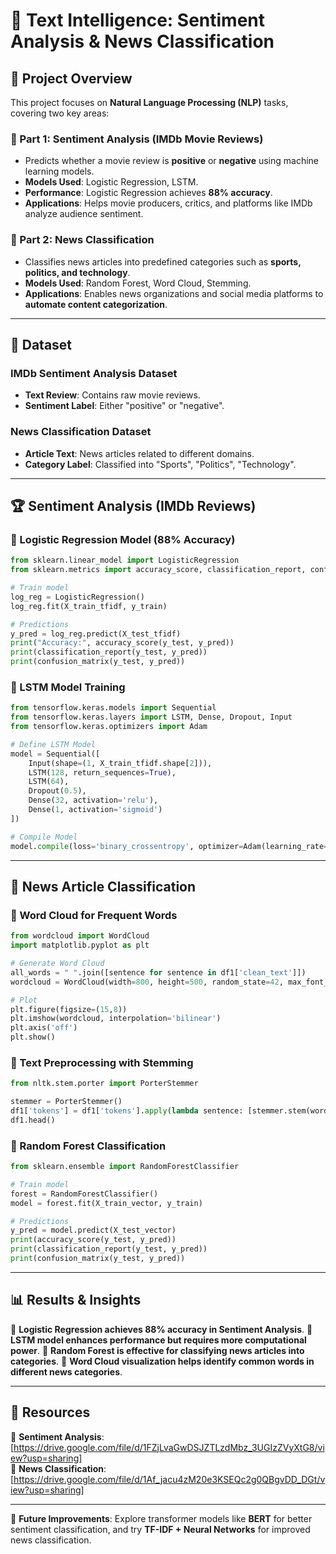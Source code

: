# 📝 Text Intelligence: Sentiment Analysis & News Classification

## 📌 Project Overview  
This project focuses on **Natural Language Processing (NLP)** tasks, covering two key areas:

### 🔹 Part 1: Sentiment Analysis (IMDb Movie Reviews)  
- Predicts whether a movie review is **positive** or **negative** using machine learning models.
- **Models Used**: Logistic Regression, LSTM.
- **Performance**: Logistic Regression achieves **88% accuracy**.
- **Applications**: Helps movie producers, critics, and platforms like IMDb analyze audience sentiment.

### 🔹 Part 2: News Classification  
- Classifies news articles into predefined categories such as **sports, politics, and technology**.
- **Models Used**: Random Forest, Word Cloud, Stemming.
- **Applications**: Enables news organizations and social media platforms to **automate content categorization**.

---

## 📂 Dataset  
### **IMDb Sentiment Analysis Dataset**  
- **Text Review**: Contains raw movie reviews.
- **Sentiment Label**: Either "positive" or "negative".

### **News Classification Dataset**  
- **Article Text**: News articles related to different domains.
- **Category Label**: Classified into "Sports", "Politics", "Technology".

---

## 🏆 Sentiment Analysis (IMDb Reviews)  
### 🔹 Logistic Regression Model (88% Accuracy)  
```python
from sklearn.linear_model import LogisticRegression
from sklearn.metrics import accuracy_score, classification_report, confusion_matrix

# Train model
log_reg = LogisticRegression()
log_reg.fit(X_train_tfidf, y_train)

# Predictions
y_pred = log_reg.predict(X_test_tfidf)
print("Accuracy:", accuracy_score(y_test, y_pred))
print(classification_report(y_test, y_pred))
print(confusion_matrix(y_test, y_pred))
```

### 🔹 LSTM Model Training  
```python
from tensorflow.keras.models import Sequential
from tensorflow.keras.layers import LSTM, Dense, Dropout, Input
from tensorflow.keras.optimizers import Adam

# Define LSTM Model
model = Sequential([
    Input(shape=(1, X_train_tfidf.shape[2])),
    LSTM(128, return_sequences=True),
    LSTM(64),
    Dropout(0.5),
    Dense(32, activation='relu'),
    Dense(1, activation='sigmoid')
])

# Compile Model
model.compile(loss='binary_crossentropy', optimizer=Adam(learning_rate=0.001), metrics=['accuracy'])
```

---

## 📰 News Article Classification  
### 🔹 Word Cloud for Frequent Words  
```python
from wordcloud import WordCloud
import matplotlib.pyplot as plt

# Generate Word Cloud
all_words = " ".join([sentence for sentence in df1['clean_text']])
wordcloud = WordCloud(width=800, height=500, random_state=42, max_font_size=100).generate(all_words)

# Plot
plt.figure(figsize=(15,8))
plt.imshow(wordcloud, interpolation='bilinear')
plt.axis('off')
plt.show()
```

### 🔹 Text Preprocessing with Stemming  
```python
from nltk.stem.porter import PorterStemmer

stemmer = PorterStemmer()
df1['tokens'] = df1['tokens'].apply(lambda sentence: [stemmer.stem(word) for word in sentence])
df1.head()
```

### 🔹 Random Forest Classification  
```python
from sklearn.ensemble import RandomForestClassifier

# Train model
forest = RandomForestClassifier()
model = forest.fit(X_train_vector, y_train)

# Predictions
y_pred = model.predict(X_test_vector)
print(accuracy_score(y_test, y_pred))
print(classification_report(y_test, y_pred))
print(confusion_matrix(y_test, y_pred))
```

---

## 📊 Results & Insights  
🔹 **Logistic Regression achieves 88% accuracy in Sentiment Analysis**.
🔹 **LSTM model enhances performance but requires more computational power**.
🔹 **Random Forest is effective for classifying news articles into categories**.
🔹 **Word Cloud visualization helps identify common words in different news categories**.

---

## 📂 Resources  
📌 **Sentiment Analysis**: [https://drive.google.com/file/d/1FZjLvaGwDSJZTLzdMbz_3UGIzZVyXtG8/view?usp=sharing]  
📌 **News Classification**: [https://drive.google.com/file/d/1Af_jacu4zM20e3KSEQc2g0QBgvDD_DGt/view?usp=sharing]  

---

🚀 **Future Improvements**: Explore transformer models like **BERT** for better sentiment classification, and try **TF-IDF + Neural Networks** for improved news classification.

